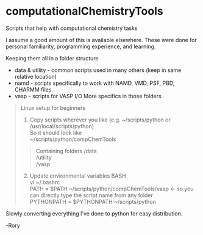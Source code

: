 # computationalChemistryTools
Scripts that help with computational chemistry tasks

I assume a good amount of this is available elsewhere.
These were done for personal familiarity, programming experience, and learning.

Keeping them all in a folder structure
* data & utility - common scripts used in many others (keep in same relative location)
* namd - scripts specifically to work with NAMD, VMD, PSF, PBD, CHARMM files
* vasp - scripts for VASP I/O
More specifics in those folders

>Linux setup for beginners
>  1. Copy scripts wherever you like (e.g. ~/scripts/python or /usr/local/scripts/python)  
>     So it should look like  
>       \~/scripts/python/compChemTools
> > Containing folders
> >   /data  
> >   /utility  
> >   /vasp
> 2. Update environmental variables
>    BASH  
>    vi \~/.bashrc  
>      PATH = $PATH:\~/scripts/python/compChemTools/vasp   <- so you can directly type the script name from any folder  
>      PYTHONPATH = $PYTHONPATH:\~/scripts/python

Slowly converting everything I've done to python for easy distribution.

-Rory
